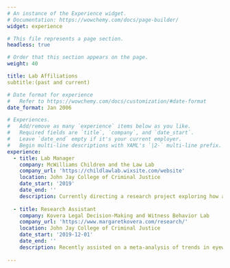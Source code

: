 ```yaml
---
# An instance of the Experience widget.
# Documentation: https://wowchemy.com/docs/page-builder/
widget: experience

# This file represents a page section.
headless: true

# Order that this section appears on the page.
weight: 40

title: Lab Affiliations
subtitle:(past and current)

# Date format for experience
#   Refer to https://wowchemy.com/docs/customization/#date-format
date_format: Jan 2006

# Experiences.
#   Add/remove as many `experience` items below as you like.
#   Required fields are `title`, `company`, and `date_start`.
#   Leave `date_end` empty if it's your current employer.
#   Begin multi-line descriptions with YAML's `|2-` multi-line prefix.
experience:
  - title: Lab Manager
    company: McWilliams Children and the Law Lab
    company_url: 'https://childlawlab.wixsite.com/website'
    location: John Jay College of Criminal Justice
    date_start: '2019'
    date_end: ''
    description: Currently directing a research project exploring how anxiety-related attentional biases can distort children's memory for threatening interactions with adults. Click here to learn more. 
        
  - title: Research Assistant
    company: Kovera Legal Decision-Making and Witness Behavior Lab
    company_url: 'https://www.margaretkovera.com/research/'
    location: John Jay College of Criminal Justice
    date_start: '2019-12-01'
    date_end: ''
    description: Recently assisted on a meta-analysis of trends in eyewitness identification research spanning the past forty years.
    
---
```

